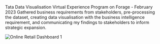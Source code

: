 Tata Data Visualisation Virtual Experience Program on Forage - February 2023 
Gathered business requirements from stakeholders, pre-processing the dataset, creating data visualisation with the business intelligence requirement, and communicating my findings to stakeholders to inform strategic expansion.

![Online Retail Dashboard 1](https://user-images.githubusercontent.com/61271340/225336223-b3cd2b25-af74-4c0f-8c45-00f6fe9f1bde.png)

